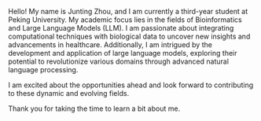 <!-- Write your biography here. Tell the world about yourself. Link to your favorite [subreddit](http://reddit.com). You can put a picture in, too. The code is already in, just name your picture `prof_pic.jpg` and put it in the `img/` folder.

Put your address / P.O. box / other info right below your picture. You can also disable any these elements by editing `profile` property of the YAML header of your `_pages/about.md`. Edit `_bibliography/papers.bib` and Jekyll will render your [publications page](/al-folio/publications/) automatically.

Link to your social media connections, too. This theme is set up to use [Font Awesome icons](https://fontawesome.com/) and [Academicons](https://jpswalsh.github.io/academicons/), like the ones below. Add your Facebook, Twitter, LinkedIn, Google Scholar, or just disable all of them. -->
Hello! My name is Junting Zhou, and I am currently a third-year student at Peking University. My academic focus lies in the fields of Bioinformatics and Large Language Models (LLM). I am passionate about integrating computational techniques with biological data to uncover new insights and advancements in healthcare. Additionally, I am intrigued by the development and application of large language models, exploring their potential to revolutionize various domains through advanced natural language processing.

I am excited about the opportunities ahead and look forward to contributing to these dynamic and evolving fields.

Thank you for taking the time to learn a bit about me.